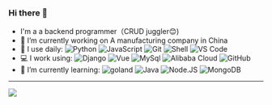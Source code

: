 ### Hi there 👋

<!--
**zxj17815/zxj17815** is a ✨ _special_ ✨ repository because its `README.md` (this file) appears on your GitHub profile.

Here are some ideas to get you started:

- 🔭 I’m currently working on ...
- 🌱 I’m currently learning ...
- 👯 I’m looking to collaborate on ...
- 🤔 I’m looking for help with ...
- 💬 Ask me about ...
- 📫 How to reach me: ...
- 😄 Pronouns: ...
- ⚡ Fun fact: ...
-->
- I'm a a backend programmer（CRUD juggler😊)
- 💼 I’m currently working on A manufacturing company in China
- 🚀 I use daily:
  ![Python](https://img.shields.io/badge/-Python-8fcfd1?style=flat&logo=Python)
  ![JavaScript](https://img.shields.io/badge/-JavaScript-black?style=flat&logo=javascript)
  ![Git](https://img.shields.io/badge/-Git-black?style=flat&logo=git)
  ![Shell](https://img.shields.io/badge/-Shell-blasck?style=flat&logo=Shell)
  ![VS Code](https://img.shields.io/badge/-VS%20Code-007ACC?style=flat&logo=visual-studio-code)
- 💻 I work using:
  ![Django](https://img.shields.io/badge/-Django-092E20?style=plastic&logo=Django)
  ![Vue](https://img.shields.io/badge/-Vue-black?style=plastic&logo=vuedotjs)
  ![MySql](https://img.shields.io/badge/-MySql-181717?style=plastic&logo=mysql)
  ![Alibaba Cloud](https://img.shields.io/badge/AlibabaCloud-232F3E?style=plastic&logo=alibabacloud)
  ![GitHub](https://img.shields.io/badge/-GitHub-181717?style=plastic&logo=github)
- 🌱 I’m currently learning:
  ![goland](https://img.shields.io/badge/Goland-blue?style=plastic&logo=goland)
  ![Java](https://img.shields.io/badge/-java-3f4441?style=plastic&logo=java)
  ![Node.JS](https://img.shields.io/badge/-Node.JS-black?style=plastic&logo=Node.js)
  ![MongoDB](https://img.shields.io/badge/-MongoDB-black?style=plastic&logo=mongodb)
___
![](https://github-readme-stats.vercel.app/api?username=zxj17815&theme=dark)
